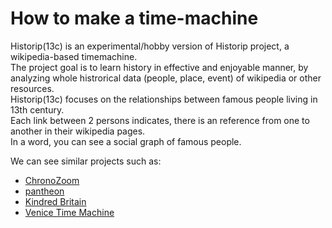 # How to make a time-machine

Historip(13c) is an experimental/hobby version of Historip project, a wikipedia-based timemachine.  
The project goal is to learn history in effective and enjoyable manner, by analyzing whole histrorical data (people, place, event) of wikipedia or other resources.     
Historip(13c) focuses on the relationships between famous people living in 13th century.   
Each link between 2 persons indicates, there is an reference from one to another in their wikipedia pages.  
In a word, you can see a social graph of famous people.  

We can see similar projects such as:

- [ChronoZoom](http://www.chronozoom.com/)
- [pantheon](http://pantheon.media.mit.edu/)
- [Kindred Britain](http://kindred.stanford.edu/#)
- [Venice Time Machine](https://www.ted.com/talks/frederic_kaplan_how_i_built_an_information_time_machine)


